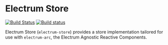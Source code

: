 # Electrum Store

[![Build Status](https://travis-ci.org/epsitec-sa/electrum-store.svg?branch=master)](https://travis-ci.org/epsitec-sa/electrum-store)
[![Build status](https://ci.appveyor.com/api/projects/status/21n8c0j8aexkwg8e?svg=true)](https://ci.appveyor.com/project/epsitec/electrum-store)

Electrum Store (`electrum-store`) provides a store implementation tailored
for use with `electrum-arc`, the Electrum Agnostic Reactive Components.
